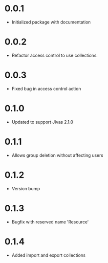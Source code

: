 # 0.0.1
- Initialized package with documentation

# 0.0.2
- Refactor access control to use collections.

# 0.0.3
- Fixed bug in access control action

# 0.1.0
- Updated to support Jivas 2.1.0

# 0.1.1
- Allows group deletion without affecting users

# 0.1.2
- Version bump

# 0.1.3
- Bugfix with reserved name 'Resource'

# 0.1.4
- Added import and export collections